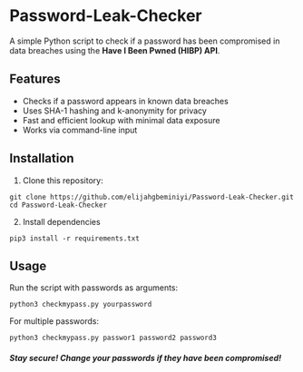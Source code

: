 # Password-Leak-Checker  

A simple Python script to check if a password has been compromised in data breaches using the **Have I Been Pwned (HIBP) API**.  

## Features  
- Checks if a password appears in known data breaches  
- Uses SHA-1 hashing and k-anonymity for privacy  
- Fast and efficient lookup with minimal data exposure  
- Works via command-line input  

## Installation  
1. Clone this repository:  
```commandline
git clone https://github.com/elijahgbeminiyi/Password-Leak-Checker.git
cd Password-Leak-Checker
```
2. Install dependencies
```commandline
pip3 install -r requirements.txt
```
## Usage
Run the script with passwords as arguments:
```commandline
python3 checkmypass.py yourpassword
```
For multiple passwords:
```commandline
python3 checkmypass.py passwor1 password2 password3
```

#### _Stay secure! Change your passwords if they have been compromised!_
